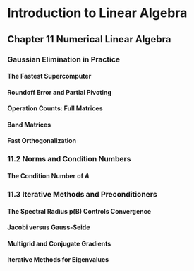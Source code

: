 # Introduction to Linear Algebra
## Chapter 11 Numerical Linear Algebra
### Gaussian Elimination in Practice 
#### The Fastest Supercomputer 
#### Roundoff Error and Partial Pivoting 
#### Operation Counts: Full Matrices 
#### Band Matrices
#### Fast Orthogonalization
### 11.2 Norms and Condition Numbers
#### The Condition Number of $A$
### 11.3 Iterative Methods and Preconditioners
#### The Spectral Radius p(B) Controls Convergence 
#### Jacobi versus Gauss-Seide
#### Multigrid and Conjugate Gradients 
#### Iterative Methods for Eigenvalues
